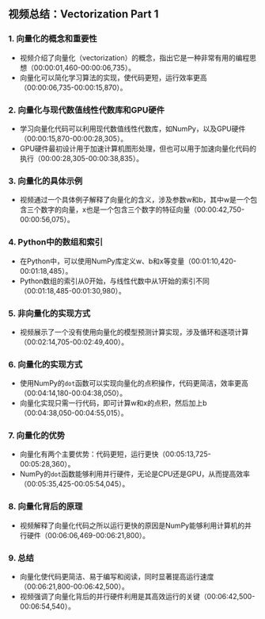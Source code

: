 ## 视频总结：Vectorization Part 1

### 1. 向量化的概念和重要性
- 视频介绍了向量化（vectorization）的概念，指出它是一种非常有用的编程思想（00:00:01,460-00:00:06,735）。
- 向量化可以简化学习算法的实现，使代码更短，运行效率更高（00:00:06,735-00:00:15,870）。

### 2. 向量化与现代数值线性代数库和GPU硬件
- 学习向量化代码可以利用现代数值线性代数库，如NumPy，以及GPU硬件（00:00:15,870-00:00:28,305）。
- GPU硬件最初设计用于加速计算机图形处理，但也可以用于加速向量化代码的执行（00:00:28,305-00:00:38,835）。

### 3. 向量化的具体示例
- 视频通过一个具体例子解释了向量化的含义，涉及参数w和b，其中w是一个包含三个数字的向量，x也是一个包含三个数字的特征向量（00:00:42,750-00:00:56,075）。

### 4. Python中的数组和索引
- 在Python中，可以使用NumPy库定义w、b和x等变量（00:01:10,420-00:01:18,485）。
- Python数组的索引从0开始，与线性代数中从1开始的索引不同（00:01:18,485-00:01:30,980）。

### 5. 非向量化的实现方式
- 视频展示了一个没有使用向量化的模型预测计算实现，涉及循环和逐项计算（00:02:14,705-00:02:49,400）。

### 6. 向量化的实现方式
- 使用NumPy的`dot`函数可以实现向量化的点积操作，代码更简洁，效率更高（00:04:14,180-00:04:38,050）。
- 向量化实现只需一行代码，即可计算w和x的点积，然后加上b（00:04:38,050-00:04:55,015）。

### 7. 向量化的优势
- 向量化有两个主要优势：代码更短，运行更快（00:05:13,725-00:05:28,360）。
- NumPy的`dot`函数能够利用并行硬件，无论是CPU还是GPU，从而提高效率（00:05:35,425-00:05:54,045）。

### 8. 向量化背后的原理
- 视频解释了向量化代码之所以运行更快的原因是NumPy能够利用计算机的并行硬件（00:06:06,469-00:06:21,800）。

### 9. 总结
- 向量化使代码更简洁、易于编写和阅读，同时显著提高运行速度（00:06:21,800-00:06:42,500）。
- 视频强调了向量化背后的并行硬件利用是其高效运行的关键（00:06:42,500-00:06:54,540）。